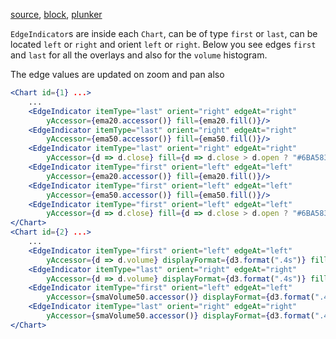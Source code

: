 [source](https://github.com/rrag/react-stockcharts/blob/master/docs/lib/charts/CandleStickChartWithEdge.jsx), [block](http://bl.ocks.org/rrag/70ea3fe28ad35bf3ed4c), [plunker](http://plnkr.co/edit/gist:70ea3fe28ad35bf3ed4c?p=preview)

`EdgeIndicator`s are inside each `Chart`, can be of type `first` or `last`, can be located `left` or `right` and orient `left` or `right`. Below you see edges `first` and `last` for all the overlays and also for the `volume` histogram.

The edge values are updated on zoom and pan also

```jsx
<Chart id={1} ...>
	...
	<EdgeIndicator itemType="last" orient="right" edgeAt="right"
		yAccessor={ema20.accessor()} fill={ema20.fill()}/>
	<EdgeIndicator itemType="last" orient="right" edgeAt="right"
		yAccessor={ema50.accessor()} fill={ema50.fill()}/>
	<EdgeIndicator itemType="last" orient="right" edgeAt="right"
		yAccessor={d => d.close} fill={d => d.close > d.open ? "#6BA583" : "#FF0000"}/>
	<EdgeIndicator itemType="first" orient="left" edgeAt="left"
		yAccessor={ema20.accessor()} fill={ema20.fill()}/>
	<EdgeIndicator itemType="first" orient="left" edgeAt="left"
		yAccessor={ema50.accessor()} fill={ema50.fill()}/>
	<EdgeIndicator itemType="first" orient="left" edgeAt="left"
		yAccessor={d => d.close} fill={d => d.close > d.open ? "#6BA583" : "#FF0000"}/>
</Chart>
<Chart id={2} ...>
	...
	<EdgeIndicator itemType="first" orient="left" edgeAt="left"
		yAccessor={d => d.volume} displayFormat={d3.format(".4s")} fill="#0F0F0F"/>
	<EdgeIndicator itemType="last" orient="right" edgeAt="right"
		yAccessor={d => d.volume} displayFormat={d3.format(".4s")} fill="#0F0F0F"/>
	<EdgeIndicator itemType="first" orient="left" edgeAt="left"
		yAccessor={smaVolume50.accessor()} displayFormat={d3.format(".4s")} fill={smaVolume50.fill()}/>
	<EdgeIndicator itemType="last" orient="right" edgeAt="right"
		yAccessor={smaVolume50.accessor()} displayFormat={d3.format(".4s")} fill={smaVolume50.fill()}/>
</Chart>
```